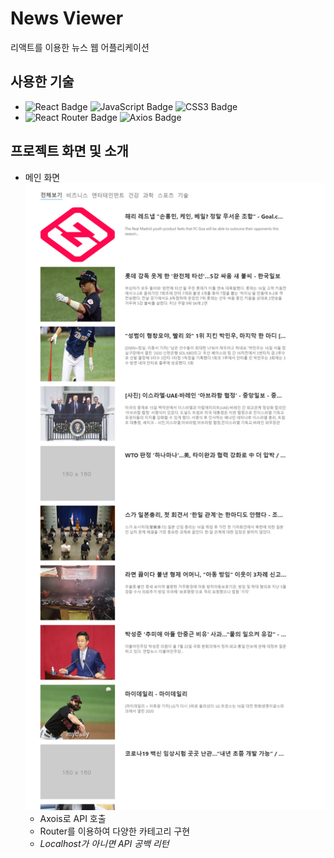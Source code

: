 # News Viewer
리액트를 이용한 뉴스 웹 어플리케이션

## 사용한 기술
- ![React Badge](https://img.shields.io/badge/REACT-61DAFB?style=flat-square&logo=react&logoColor=white) ![JavaScript Badge](https://img.shields.io/badge/JAVASCRIPT-F7DF1E?style=flat-square&logo=JavaScript&logoColor=white) ![CSS3 Badge](https://img.shields.io/badge/CSS3-1572B6?style=flat-square&logo=CSS3&logoColor=white)
- ![React Router Badge](https://img.shields.io/badge/REACT_ROUTER-CA4245?style=flat-square&logo=react-router&logoColor=white) ![Axios Badge](https://img.shields.io/badge/Axios-0B2343?style=flat-square&logo=Axios&logoColor=white)

## 프로젝트 화면 및 소개

- 메인 화면  
![메인](./img/viewer.png)
    - Axois로 API 호출
    - Router를 이용하여 다양한 카테고리 구현
    - _Localhost가 아니면 API 공백 리턴_
